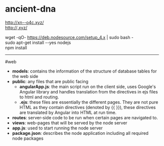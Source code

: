 # ancient-dna
http://xn--o4c.xyz/  
http://ฺ.xyz/  

wget -qO- https://deb.nodesource.com/setup_4.x | sudo bash -  
sudo apt-get install --yes nodejs  
npm install

-----

#web
- **models**: contains the information of the structure of database tables for the web side
- **public**: any files that are public facing
  - **angularApp.js**: the main script run on the client side, uses Google's Angular library and handles translation from the directives in ejs files to html and routing.
  - **.ejs**: these files are essentially the different pages. They are not pure HTML as they contain directives (denoted by {{ }}), these directives are translated by Angular into HTML at run time.
- **routes**: server-side code to be run when certain pages are navigated to.
- **views**: web-pages that will be served by the node server
- **app.js**: used to start running the node server
- **package.json**: describes the node application including all required node packages
